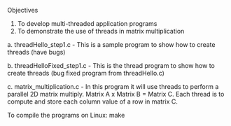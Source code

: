 Objectives
1. To develop multi-threaded application programs
2. To demonstrate the use of threads in matrix multiplication

a. threadHello_step1.c - This is a sample program to show how to create threads (have bugs)

b. threadHelloFixed_step1.c - This is the thread program to show how to create threads (bug fixed program from threadHello.c)

c. matrix_multiplication.c - In this program it will use threads to perform a parallel 2D matrix multiply.
        Matrix A x Matrix B = Matrix C.
        Each thread is to compute and store each column value of a row in matrix C.
        
To compile the programs on Linux: make

